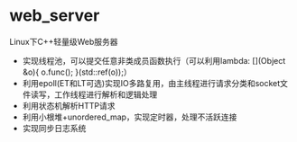 # web_server
Linux下C++轻量级Web服务器

* 实现线程池，可以提交任意非类成员函数执行（可以利用lambda: [](Object &o){ o.func(); }(std::ref(o));）
* 利用epoll(ET和LT可选)实现IO多路复用，由主线程进行请求分类和socket文件读写，工作线程进行解析和逻辑处理
* 利用状态机解析HTTP请求
* 利用小根堆+unordered_map，实现定时器，处理不活跃连接
* 实现同步日志系统
